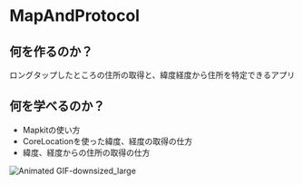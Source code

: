 # MapAndProtocol

## 何を作るのか？
ロングタップしたところの住所の取得と、緯度経度から住所を特定できるアプリ

## 何を学べるのか？
* Mapkitの使い方
* CoreLocationを使った緯度、経度の取得の仕方
* 緯度、経度からの住所の取得の仕方


![Animated GIF-downsized_large](https://user-images.githubusercontent.com/44314610/129512189-93f55422-da51-4da7-a614-31c320874c5e.gif)
